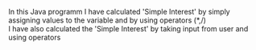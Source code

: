 In this Java programm I have calculated 'Simple Interest' by simply assigning values to the variable and by using operators (*,/)
<br>
I have also calculated the 'Simple Interest' by taking input from user and using operators
